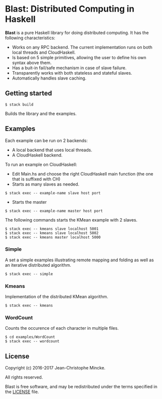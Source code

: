 # Blast: Distributed Computing in Haskell

**Blast** is a pure Haskell library for doing distributed computing. It has the following characteristics:

* Works on any RPC backend. The current implementation runs on both local threads and CloudHaskell.
* Is based on 5 simple primitives, allowing the user to define his own syntax above them.
* Has a buit-in fail/safe mechanism in case of slave failure.
* Transparently works with both stateless and stateful slaves.
* Automatically handles slave caching.


## Getting started

```
$ stack build
```

Builds the library and the examples.

## Examples

Each example can be run on 2 backends: 

* A local backend that uses local threads.
* A CloudHaskell backend.

To run an example on CloudHaskell:

* Edit Main.hs and choose the right CloudHaskell main function (the one that is suffixed with CH)
* Starts as many slaves as needed.

```
$ stack exec -- example-name slave host port
```
* Starts the master
```
$ stack exec -- example-name master host port
```

The following commands starts the KMean example with 2 slaves.

```
$ stack exec -- kmeans slave localhost 5001
$ stack exec -- kmeans slave localhost 5002
$ stack exec -- kmeans master localhost 5000
```

### Simple

A set a simple examples illustrating remote mapping and folding as well as an iterative distributed algorithm.

```
$ stack exec -- simple
```

### Kmeans

Implementation of the distributed KMean algorithm.

```
$ stack exec -- kmeans
```

### WordCount

Counts the occurence of each character in multiple files.

```
$ cd examples/WordCount
$ stack exec -- wordcount
```


## License

Copyright (c) 2016-2017 Jean-Christophe Mincke.

All rights reserved.

Blast is free software, and may be redistributed under the terms
specified in the [LICENSE](LICENSE) file.